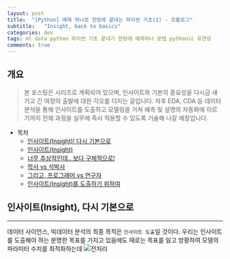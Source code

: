 ```yaml
---
layout: post
title:  "[Python] 예제 하나로 한방에 끝내는 파이썬 기초(1) - 프롤로그"
subtitle:   "Insight, back to basics"
categories: dev
tags: ml data python 파이썬 기초 끝내기 한방에 예제하나 문법 pythonic 유연성  
comments: true
---
```


## 개요
>  본 포스팅은 시리즈로 계획되어 있으며, 인사이트와 기본의 중요성을 다시금 새기고 긴 여정의 출발에 대한 각오를 다지는 글입니다. 차후 EDA, CDA 등 데이터 분석을 통해 인사이트를 도출하고 모델링을 거쳐 예측 및 설명의 자동화에 이르기까지 전체 과정을 실무에 즉시 적용할 수 있도록 기술해 나갈 예정입니다.

- 목차
	- [인사이트(Insight)! 다시 기본으로](#인사이트insight-다시-기본으로) 
	- [인사이트(Insight)](#인사이트insight) 
	- [너무 추상적인데.. 보다 구체적으로!](#너무-추상적인데-보다-구체적으로) 
	- [학사 vs 석박사](#학사-vs-석박사) 
	- [그리고, 프로그래머 vs 연구자](#그리고-프로그래머-vs-연구자) 
	- [인사이트(Insight)를 도출하기 위하여](#인사이트insight를-도출하기-위하여) 


## 인사이트(Insight), 다시 기본으로
---
데이터 사이언스, 빅데이터 분석의 최종 목적은 `인사이트 도출`일 것이다. 우리는 인사이트를 도출해야 하는 분명한 목표를 가지고 있음에도 때로는 목표를 잃고 방황하여 모델의 파라미터 수치를 최적화하는데 
![전처리](https://telegeam.github.io/assets/img/dev/ml/2019-08-25-dev-ml-insight-1.jpg)

